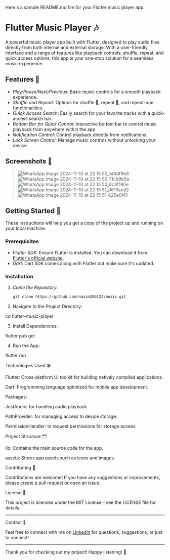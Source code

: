 Here's a sample README.md file for your Flutter music player app:

# Flutter Music Player 🎶

A powerful music player app built with Flutter, designed to play audio files directly from both internal and external storage. With a user-friendly interface and a range of features like playback controls, shuffle, repeat, and quick access options, this app is your one-stop solution for a seamless music experience.

## Features 📱

- *Play/Pause/Next/Previous*: Basic music controls for a smooth playback experience.
- *Shuffle and Repeat*: Options for shuffle 🔀, repeat 🔁, and repeat-one functionalities.
- *Quick Access Search*: Easily search for your favorite tracks with a quick-access search bar.
- *Bottom Bar for Quick Control*: Interactive bottom bar to control music playback from anywhere within the app.
- *Notification Control*: Control playback directly from notifications.
- *Lock Screen Control*: Manage music controls without unlocking your device.

## Screenshots 📸

> ![WhatsApp Image 2024-11-10 at 22 15 50_bf4df9b8](https://github.com/user-attachments/assets/57adf6da-77e3-44a6-9115-0140240cf475)
> ![WhatsApp Image 2024-11-10 at 22 15 50_7fcb9b5a](https://github.com/user-attachments/assets/ccf91fd4-eed0-4420-b1f6-0eb13381dcae)
> ![WhatsApp Image 2024-11-10 at 22 15 50_6c3f190e](https://github.com/user-attachments/assets/18029d10-848a-4e5e-afed-08e58a2df428)
> ![WhatsApp Image 2024-11-10 at 22 15 51_0619acd2](https://github.com/user-attachments/assets/c375ed52-c3df-4207-b5d2-f25b2fb8018a)
> ![WhatsApp Image 2024-11-10 at 22 15 51_625e0f41](https://github.com/user-attachments/assets/1550f289-e5d5-4d4d-a475-9ddb5e215258)






## Getting Started 🚀

These instructions will help you get a copy of the project up and running on your local machine.

### Prerequisites

- *Flutter SDK*: Ensure Flutter is installed. You can download it from [Flutter's official website](https://flutter.dev).
- *Dart*: Dart SDK comes along with Flutter but make sure it's updated.

### Installation

1. *Clone the Repository*:
   ```bash
   git clone https://github.com/navin280123/music.git

2. Navigate to the Project Directory:

cd flutter-music-player


3. Install Dependencies:

flutter pub get


4. Run the App:

flutter run



Technologies Used 🛠

Flutter: Cross-platform UI toolkit for building natively compiled applications.

Dart: Programming language optimized for mobile app development.

Packages:

JustAudio: for handling audio playback.

PathProvider: for managing access to device storage.

PermissionHandler: to request permissions for storage access.



Project Structure 🗂

lib: Contains the main source code for the app.

assets: Stores app assets such as icons and images.


Contributing 🤝

Contributions are welcome! If you have any suggestions or improvements, please create a pull request or open an issue.

License 📄

This project is licensed under the MIT License - see the LICENSE file for details.


---

Contact 📧

Feel free to connect with me on [LinkedIn](linkedin.com/in/navin-kumar-verma/) for questions, suggestions, or just to connect!


---

Thank you for checking out my project! Happy listening! 🎵
